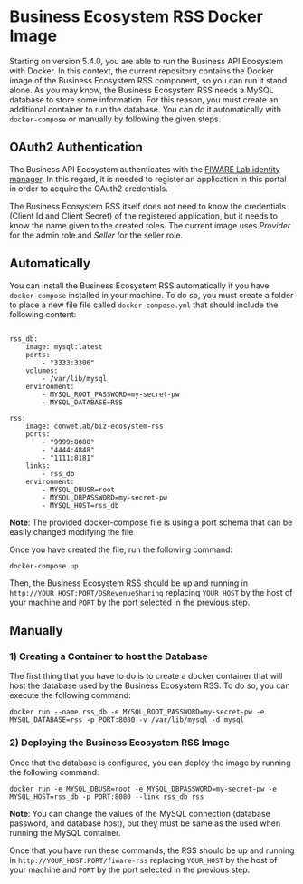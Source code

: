 # Business Ecosystem RSS Docker Image

Starting on version 5.4.0, you are able to run the Business API Ecosystem with Docker. In this context, the current repository contains the Docker image of the Business Ecosystem RSS component, so you can run it stand alone. As you may know, the Business Ecosystem RSS needs a MySQL database to store some information. For this reason, you must create an additional container to run the database. You can do it automatically with `docker-compose` or manually by following the given steps.

## OAuth2 Authentication

The Business API Ecosystem authenticates with the [FIWARE Lab identity manager](https://account.lab.fiware.org). In this regard, it is needed to register an application in this portal in order to acquire the OAuth2 credentials.

The Business Ecosystem RSS itself does not need to know the credentials (Client Id and Client Secret) of the registered application, but it needs to know the name given to the created roles. The current image uses *Provider* for the admin role and *Seller* for the seller role.

## Automatically

You can install the Business Ecosystem RSS automatically if you have `docker-compose` installed in your machine. To do so, you must create a folder to place a new file file called `docker-compose.yml` that should include the following content:

```

rss_db:
    image: mysql:latest
    ports:
        - "3333:3306"
    volumes:
        - /var/lib/mysql
    environment:
        - MYSQL_ROOT_PASSWORD=my-secret-pw
        - MYSQL_DATABASE=RSS

rss:
    image: conwetlab/biz-ecosystem-rss
    ports:
        - "9999:8080"
        - "4444:4848"
        - "1111:8181"
    links:
        - rss_db
    environment:
        - MYSQL_DBUSR=root
        - MYSQL_DBPASSWORD=my-secret-pw
        - MYSQL_HOST=rss_db

```

**Note**: The provided docker-compose file is using a port schema that can be easily changed modifying the file

Once you have created the file, run the following command:

```
docker-compose up
```

Then, the Business Ecosystem RSS should be up and running in `http://YOUR_HOST:PORT/DSRevenueSharing` replacing `YOUR_HOST` by the host of your machine and `PORT` by the port selected in the previous step. 

## Manually

### 1) Creating a Container to host the Database

The first thing that you have to do is to create a docker container that will host the database used by the Business Ecosystem RSS. To do so, you can execute the following command:

```
docker run --name rss_db -e MYSQL_ROOT_PASSWORD=my-secret-pw -e MYSQL_DATABASE=rss -p PORT:8080 -v /var/lib/mysql -d mysql
```

### 2) Deploying the Business Ecosystem RSS Image

Once that the database is configured, you can deploy the image by running the following command:

```
docker run -e MYSQL_DBUSR=root -e MYSQL_DBPASSWORD=my-secret-pw -e MYSQL_HOST=rss_db -p PORT:8080 --link rss_db rss
```
**Note**: You can change the values of the MySQL connection (database password, and database host), but they must be same as the used when running the MySQL container. 

Once that you have run these commands, the RSS should be up and running in `http://YOUR_HOST:PORT/fiware-rss` replacing `YOUR_HOST` by the host of your machine and `PORT` by the port selected in the previous step. 
